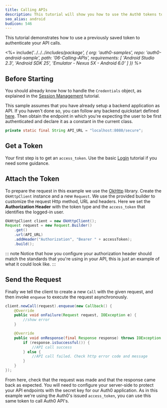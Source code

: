 ```yaml
---
title: Calling APIs
description: This tutorial will show you how to use the Auth0 tokens to make authenticated API calls.
seo_alias: android
budicon: 546
---
```


This tutorial demonstrates how to use a previously saved token to authenticate your API calls.

<%= include('../../../_includes/_package', {
  org: 'auth0-samples',
  repo: 'auth0-android-sample',
  path: '06-Calling-APIs',
  requirements: [
    'Android Studio 2.3',
    'Android SDK 25',
    'Emulator - Nexus 5X - Android 6.0'
  ]
}) %>__

## Before Starting

You should already know how to handle the `Credentials` object, as explained in the [Session Management](03-session-handling) tutorial.

This sample assumes that you have already setup a backend application as API. If you haven't done so, you can follow any backend quickstart defined [here](https://auth0.com/docs/quickstart/backend). Then obtain the endpoint in which you're expecting the user to be first authenticated and declare it as a constant in the current class.

```java
private static final String API_URL = "localhost:8080/secure";
```

## Get a Token

Your first step is to get an `access_token`. Use the basic [Login](/quickstart/native/android/00-login) tutorial if you need some guidance.


## Attach the Token

To prepare the request in this example we use the [OkHttp](https://github.com/square/okhttp) library. Create the `OkHttpClient` instance and a new `Request`. We use the provided builder to customize the request Http method, URL and headers. Here we set the **Authorization Header** with the token type and the `access_token` that identifies the logged-in user.

```java
OkHttpClient client = new OkHttpClient();
Request request = new Request.Builder()
    .get()
    .url(API_URL)
    .addHeader("Authorization", "Bearer " + accessToken);
    .build();
```

::: note
Notice that how you configure your authorization header should match the standards that you're using in your API, this is just an example of what it could look like.
:::

## Send the Request

Finally we tell the client to create a new `Call` with the given request, and then invoke `enqueue` to execute the request asynchronously.

```java
client.newCall(request).enqueue(new Callback() {
    @Override
    public void onFailure(Request request, IOException e) {
        //show error
    }

    @Override
    public void onResponse(final Response response) throws IOException {
        if (response.isSuccessful()) {
            //API call success
        } else {
            //API call failed. Check http error code and message
        }
    }
});
```

From here, check that the request was made and that the response came back as expected. You will need to configure your server-side to protect your API endpoints with the secret key for our Auth0 application. As in this example we're using the Auth0's issued `access_token`, you can use this same token to call Auth0 API's.
